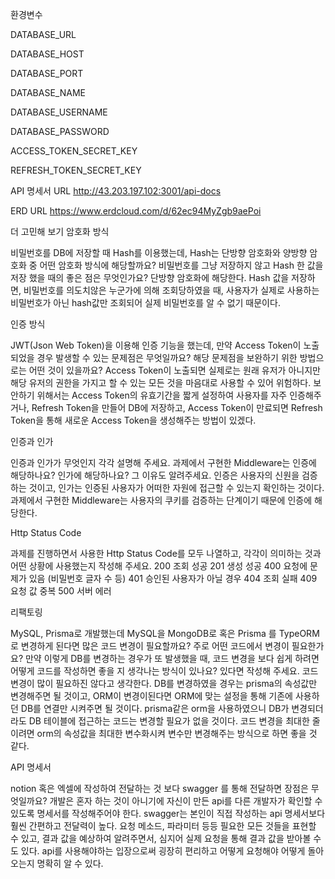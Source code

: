 환경변수

DATABASE_URL

DATABASE_HOST

DATABASE_PORT

DATABASE_NAME

DATABASE_USERNAME

DATABASE_PASSWORD

ACCESS_TOKEN_SECRET_KEY

REFRESH_TOKEN_SECRET_KEY

API 명세서 URL
http://43.203.197.102:3001/api-docs


ERD URL
https://www.erdcloud.com/d/62ec94MyZgb9aePoi


더 고민해 보기
암호화 방식

비밀번호를 DB에 저장할 때 Hash를 이용했는데, Hash는 단방향 암호화와 양방향 암호화 중 어떤 암호화 방식에 해당할까요?
비밀번호를 그냥 저장하지 않고 Hash 한 값을 저장 했을 때의 좋은 점은 무엇인가요?
단방향 암호화에 해당한다. Hash 값을 저장하면, 비밀번호를 의도치않은 누군가에 의해 조회당하였을 때, 사용자가 실제로 사용하는 비밀번호가 아닌 hash값만 조회되어 실제 비밀번호를 알 수 없기 때문이다.

인증 방식

JWT(Json Web Token)을 이용해 인증 기능을 했는데, 만약 Access Token이 노출되었을 경우 발생할 수 있는 문제점은 무엇일까요?
해당 문제점을 보완하기 위한 방법으로는 어떤 것이 있을까요?
Access Token이 노출되면 실제로는 원래 유저가 아니지만 해당 유저의 권한을 가지고 할 수 있는 모든 것을 마음대로 사용할 수 있어 위험하다. 보안하기 위해서는 Access Token의 유효기간을 짧게 설정하여 사용자를 자주 인증해주거나, Refresh Token을 만들어 DB에 저장하고, Access Token이 만료되면 Refresh Token을 통해 새로운 Access Token을 생성해주는 방법이 있겠다.

인증과 인가

인증과 인가가 무엇인지 각각 설명해 주세요.
과제에서 구현한 Middleware는 인증에 해당하나요? 인가에 해당하나요? 그 이유도 알려주세요.
인증은 사용자의 신원을 검증하는 것이고, 인가는 인증된 사용자가 어떠한 자원에 접근할 수 있는지 확인하는 것이다. 과제에서 구현한 Middleware는 사용자의 쿠키를 검증하는 단계이기 때문에 인증에 해당한다.

Http Status Code

과제를 진행하면서 사용한 Http Status Code를 모두 나열하고, 각각이 의미하는 것과 어떤 상황에 사용했는지 작성해 주세요.
200 조회 성공 201 생성 성공 400 요청에 문제가 있음 (비밀번호 글자 수 등) 401 승인된 사용자가 아닐 경우 404 조회 실패 409 요청 값 중복 500 서버 에러

리팩토링

MySQL, Prisma로 개발했는데 MySQL을 MongoDB로 혹은 Prisma 를 TypeORM 로 변경하게 된다면 많은 코드 변경이 필요할까요? 주로 어떤 코드에서 변경이 필요한가요?
만약 이렇게 DB를 변경하는 경우가 또 발생했을 때, 코드 변경을 보다 쉽게 하려면 어떻게 코드를 작성하면 좋을 지 생각나는 방식이 있나요? 있다면 작성해 주세요.
코드 변경이 많이 필요하진 않다고 생각한다. DB를 변경하였을 경우는 prisma의 속성값만 변경해주면 될 것이고, ORM이 변경이된다면 ORM에 맞는 설정을 통해 기존에 사용하던 DB를 연결만 시켜주면 될 것이다. prisma같은 orm을 사용하였으니 DB가 변경되더라도 DB 테이블에 접근하는 코드는 변경할 필요가 없을 것이다. 코드 변경을 최대한 줄이려면 orm의 속성값을 최대한 변수화시켜 변수만 변경해주는 방식으로 하면 좋을 것 같다.

API 명세서

notion 혹은 엑셀에 작성하여 전달하는 것 보다 swagger 를 통해 전달하면 장점은 무엇일까요?
개발은 혼자 하는 것이 아니기에 자신이 만든 api를 다른 개발자가 확인할 수 있도록 명세서를 작성해주어야 한다. swagger는 본인이 직접 작성하는 api 명세서보다 훨씬 간편하고 전달력이 높다. 요청 메소드, 파라미터 등등 필요한 모든 것들을 표현할 수 있고, 결과 값을 예상하여 알려주면서, 심지어 실제 요청을 통해 결과 값을 받아볼 수도 있다. api를 사용해야하는 입장으로써 굉장히 편리하고 어떻게 요청해야 어떻게 돌아오는지 명확히 알 수 있다.

